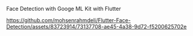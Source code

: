 Face Detection with Googe ML Kit with Flutter


https://github.com/mohsenrahmdeli/Flutter-Face-Detection/assets/83723914/73137708-ae45-4a38-9d72-f5200625702e

